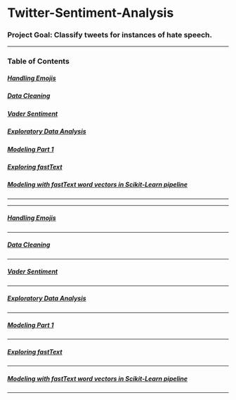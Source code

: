 # Twitter-Sentiment-Analysis

### Project Goal: Classify tweets for instances of hate speech. 

***

### Table of Contents

##### [Handling Emojis](#emoji-cleaning)

##### [Data Cleaning](#text-data-cleaning)

##### [Vader Sentiment](#vaderSentiment) 

##### [Exploratory Data Analysis](#exploratory-data-analysis) 

##### [Modeling Part 1](#modeling-part1) 

##### [Exploring fastText](#fastText) 

##### [Modeling with fastText word vectors in Scikit-Learn pipeline](#fastText-sklearn) 

***
***

##### [Handling Emojis](#emoji-cleaning)

***

##### [Data Cleaning](#text-data-cleaning)

***

##### [Vader Sentiment](#vaderSentiment) 

***

##### [Exploratory Data Analysis](#exploratory-data-analysis) 

***

##### [Modeling Part 1](#modeling-part1) 

***

##### [Exploring fastText](#fastText)

***

##### [Modeling with fastText word vectors in Scikit-Learn pipeline](#fastText-sklearn) 

***
